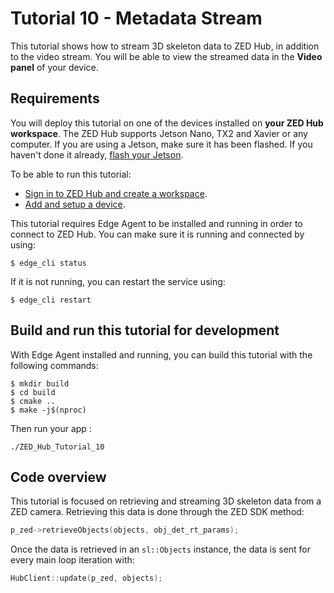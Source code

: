 # Tutorial 10 - Metadata Stream

This tutorial shows how to stream 3D skeleton data to ZED Hub, in addition to the video stream. You will be able to view the streamed data in the **Video panel** of your device.

## Requirements

You will deploy this tutorial on one of the devices installed on **your ZED Hub workspace**. The ZED Hub supports Jetson Nano, TX2 and Xavier or any computer. If you are using a Jetson, make sure it has been flashed. If you haven't done it already, [flash your Jetson](https://docs.nvidia.com/sdk-manager/install-with-sdkm-jetson/index.html).

To be able to run this tutorial:

- [Sign in to ZED Hub and create a workspace](https://www.stereolabs.com/docs/cloud/overview/get-workspace/).
- [Add and setup a device](https://www.stereolabs.com/docs/cloud/overview/setup-device/).

This tutorial requires Edge Agent to be installed and running in order to connect to ZED Hub. You can make sure it is running and connected by using:

```
$ edge_cli status
```

If it is not running, you can restart the service using:

```
$ edge_cli restart
```

## Build and run this tutorial for development

With Edge Agent installed and running, you can build this tutorial with the following commands:

```
$ mkdir build
$ cd build
$ cmake ..
$ make -j$(nproc)
```

Then run your app :

```
./ZED_Hub_Tutorial_10
```

## Code overview

This tutorial is focused on retrieving and streaming 3D skeleton data from a ZED camera. Retrieving this data is done through the ZED SDK method:

```c++
p_zed->retrieveObjects(objects, obj_det_rt_params);
```

Once the data is retrieved in an `sl::Objects` instance, the data is sent for every main loop iteration with:

```c++
HubClient::update(p_zed, objects);
```
